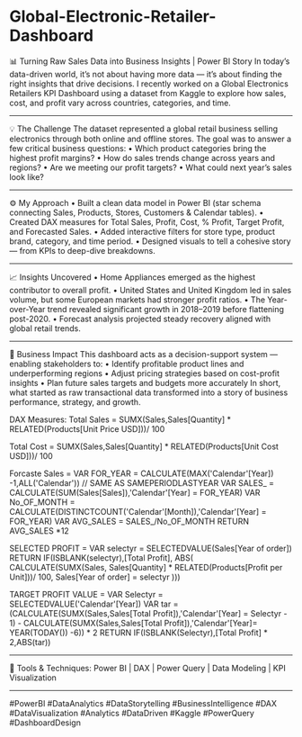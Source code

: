 # Global-Electronic-Retailer-Dashboard
📊 Turning Raw Sales Data into Business Insights | Power BI Story
In today’s data-driven world, it’s not about having more data — it’s about finding the right insights that drive decisions.
I recently worked on a Global Electronics Retailers KPI Dashboard using a dataset from Kaggle to explore how sales, cost, and profit vary across countries, categories, and time.
________________________________________
💡 The Challenge
The dataset represented a global retail business selling electronics through both online and offline stores.
The goal was to answer a few critical business questions:
•	Which product categories bring the highest profit margins?
•	How do sales trends change across years and regions?
•	Are we meeting our profit targets?
•	What could next year’s sales look like?
________________________________________
⚙️ My Approach
•	Built a clean data model in Power BI (star schema connecting Sales, Products, Stores, Customers & Calendar tables).
•	Created DAX measures for Total Sales, Profit, Cost, % Profit, Target Profit, and Forecasted Sales.
•	Added interactive filters for store type, product brand, category, and time period.
•	Designed visuals to tell a cohesive story — from KPIs to deep-dive breakdowns.
________________________________________
📈 Insights Uncovered
•	Home Appliances emerged as the highest contributor to overall profit.
•	United States and United Kingdom led in sales volume, but some European markets had stronger profit ratios.
•	The Year-over-Year trend revealed significant growth in 2018–2019 before flattening post-2020.
•	Forecast analysis projected steady recovery aligned with global retail trends.
________________________________________
🎯 Business Impact
This dashboard acts as a decision-support system — enabling stakeholders to:
•	Identify profitable product lines and underperforming regions
•	Adjust pricing strategies based on cost-profit insights
•	Plan future sales targets and budgets more accurately
In short, what started as raw transactional data transformed into a story of business performance, strategy, and growth.

DAX Measures: 
Total Sales =  SUMX(Sales,Sales[Quantity] * RELATED(Products[Unit Price USD]))/ 100

Total Cost = SUMX(Sales,Sales[Quantity] * RELATED(Products[Unit Cost USD]))/ 100

Forcaste Sales = 
VAR FOR_YEAR = CALCULATE(MAX('Calendar'[Year]) -1,ALL('Calendar')) // SAME AS SAMEPERIODLASTYEAR
VAR SALES_ = CALCULATE(SUM(Sales[Sales]),'Calendar'[Year] = FOR_YEAR)
VAR No_OF_MONTH = CALCULATE(DISTINCTCOUNT('Calendar'[Month]),'Calendar'[Year] = FOR_YEAR)
VAR AVG_SALES = SALES_/No_OF_MONTH
RETURN AVG_SALES *12

SELECTED PROFIT = 
VAR selectyr = SELECTEDVALUE(Sales[Year of order])
RETURN
IF(ISBLANK(selectyr),[Total Profit],
ABS(
CALCULATE(SUMX(Sales, Sales[Quantity] * RELATED(Products[Profit per Unit]))/ 100, Sales[Year of order] = selectyr )))


TARGET PROFIT VALUE = 
VAR Selectyr = SELECTEDVALUE('Calendar'[Year])
VAR tar =
(CALCULATE(SUMX(Sales,Sales[Total Profit]),'Calendar'[Year] = Selectyr - 1) - CALCULATE(SUMX(Sales,Sales[Total Profit]),'Calendar'[Year]= YEAR(TODAY()) -6)) * 2
RETURN 
IF(ISBLANK(Selectyr),[Total Profit] * 2,ABS(tar))


________________________________________
🧠 Tools & Techniques:
Power BI | DAX | Power Query | Data Modeling | KPI Visualization
________________________________________

#PowerBI #DataAnalytics #DataStorytelling #BusinessIntelligence #DAX #DataVisualization #Analytics #DataDriven #Kaggle #PowerQuery #DashboardDesign

